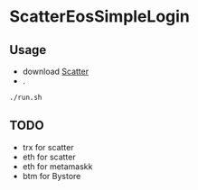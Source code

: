 # ScatterEosSimpleLogin

## Usage
+ download [Scatter](https://github.com/GetScatter)
+ .
```bash
./run.sh
```

## TODO
+ trx for scatter
+ eth for scatter
+ eth for metamaskk
+ btm for Bystore
